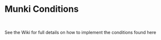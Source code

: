 # Munki Conditions  
    

See the Wiki for full details on how to implement the conditions found here